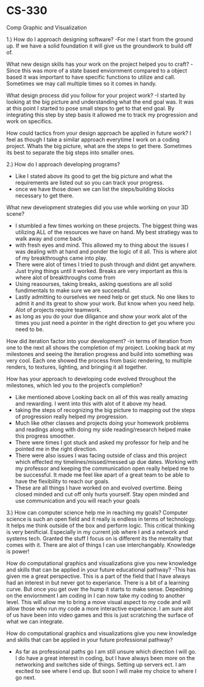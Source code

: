 # CS-330
Comp Graphic and Visualization





1.)
How do I approach designing software?
-For me I start from the ground up. If we have a solid foundation it will give us the groundwork to build off of.

What new design skills has your work on the project helped you to craft?
-Since this was more of a state based enviornment compared to a object based it was important to have specific functions to utilize and call. Sometimes we may call multiple times
so it comes in handy.

What design process did you follow for your project work?
-I started by looking at the big picture and understanding what the end goal was. It was at this point I started to pose small steps to get to that end goal.
By integrating this step by step basis it allowed me to track my progression and work on specifics.

How could tactics from your design approach be applied in future work?
I feel as though I take a similar approach everytime I work on a coding project. Whats the big picture, what are the steps to get there. Sometimes its best to 
separate the big steps into smaller ones. 




2.)
How do I approach developing programs?
- Like I stated above its good to get the big picture and what the requirements are listed out so you can track your progress.
- once we have those down we can list the steps/building blocks necessary to get there.


What new development strategies did you use while working on your 3D scene?
- I stumbled a few times working on these projects. The biggest thing was utilizing ALL of the resources we have on hand. My best stratiegy was to walk away and come back 
- with fresh eyes and mind. This allowed my to thing about the issues I was dealing with at hand and ponder the logic of it all. This is where alot of my breakthroughs came into play.
- There were alot of times I tried to push through and didnt get anywhere. Just trying things until it worked. Breaks are very important as this is where alot of breakthroughs come from
- Using reasourses, taking breaks, asking questions are all solid fundimentals to make sure we are successful.
- Lastly admitting to ourselves we need help or get stuck. No one likes to admit it and its great to show your work. But know when you need help. Alot of projects require teamwork.
- as long as you do your due diligance and show your work alot of the times you just need a pointer in the right direction to get you where you need to be.

How did iteration factor into your development?
-in terms of iteration from one to the next all shows the completion of my project. Looking back at my milestones and seeing the iteration progress and build into something was very cool. Each one showed the process from basic rendering, to multiple renders, to textures, lighting, and bringing it all together.

How has your approach to developing code evolved throughout the milestones, which led you to the project’s completion?
- Like mentioned above Looking back on all of this was really amazing and rewarding. I went into this with alot of it above my head.
- taking the steps of recognizing the big picture to mapping out the steps of progression really helped my progression.
- Much like other classes and projects doing your homework problems and readings along with doing my side reading/research helped make this progress smoother.
- There were times I got stuck and asked my professor for help and he pointed me in the right direction.
- There were also issues I was facing outside of class and this project which effected my timelines/missed/messed up due dates. Working with my professor and keeping the communication open really helped me to be successful. It made me feel like apart of a great team to be able to have the flexibility to reach our goals.
- These are all things I have worked on and evolved overtime. Being closed minded and cut off only hurts yourself. Stay open minded and use communication and you will reach your goals



3.)
How can computer science help me in reaching my goals?
Computer science is such an open field and it really is endless in terms of technology. It helps me think outside of the box and perform logic. This critical thinking is very benificial. Especially in my current job where I and a network and systems tech. Granted the stuff I focus on is different its the mentality that comes with it. There are alot of things I can use interchangably. Knowledge is power!

How do computational graphics and visualizations give you new knowledge and skills that can be applied in your future educational pathway?
-This has given me a great perspective. This is a part of the field that I have always had an interest in but never got to experiance. There is a bit of a learning curve. But once you get over the hump it starts to make sense. Depedning on the enviornment I am coding in I can now take my coding to another level. This will allow me to bring a move visual aspect to my code and will allow those who run my code a more interactive experiance. I am sure alot of us have been into video games and this is just scratching the surface of what we can integrate. 

How do computational graphics and visualizations give you new knowledge and skills that can be applied in your future professional pathway?
- As far as professional paths go I am still unsure which direction I will go. I do have a great interest in coding, but I have always been more on the networking and switches side of things. Setting up servers ect. I am excited to see where I end up. But soon I will make my choice to where I go next.
